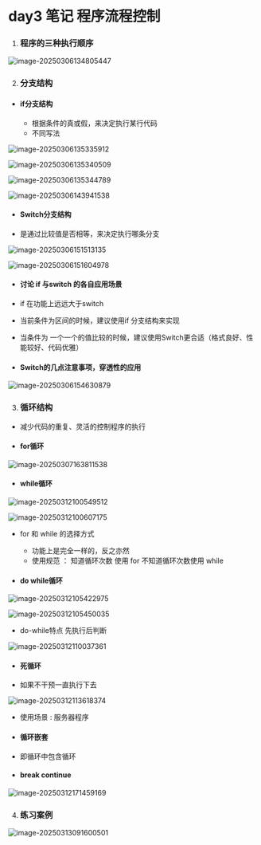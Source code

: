 # day3 笔记 程序流程控制

1. ### 程序的三种执行顺序

![image-20250306134805447](assets/image-20250306134805447.png)

2. ### 分支结构	

- #### if分支结构

  - 根据条件的真或假，来决定执行某行代码
  - 不同写法

![image-20250306135335912](assets/image-20250306135335912.png)

![image-20250306135340509](assets/image-20250306135340509.png)

![image-20250306135344789](assets/image-20250306135344789.png)

![image-20250306143941538](assets/image-20250306143941538.png)

- #### Switch分支结构

- 是通过比较值是否相等，来决定执行哪条分支

![image-20250306151513135](assets/image-20250306151513135.png)

 ![image-20250306151604978](assets/image-20250306151604978.png)

- #### 讨论 if 与switch 的各自应用场景

- if 在功能上远远大于switch

- 当前条件为区间的时候，建议使用if 分支结构来实现

- 当条件为 一个一个的值比较的时候，建议使用Switch更合适（格式良好、性能较好、代码优雅）

- #### Switch的几点注意事项，穿透性的应用

![image-20250306154630879](assets/image-20250306154630879.png)

3. ### 循环结构

- 减少代码的重复、灵活的控制程序的执行

- #### for循环

![image-20250307163811538](assets/image-20250307163811538.png)

- #### while循环

![image-20250312100549512](assets/image-20250312100549512.png)

![image-20250312100607175](assets/image-20250312100607175.png)

- for 和 while 的选择方式
  - 功能上是完全一样的，反之亦然
  - 使用规范 ： 知道循环次数 使用 for   不知道循环次数使用 while

- #### do while循环

![image-20250312105422975](assets/image-20250312105422975.png)

![image-20250312105450035](assets/image-20250312105450035.png)

- do-while特点 先执行后判断

![image-20250312110037361](assets/image-20250312110037361.png)

- #### 死循环

- 如果不干预一直执行下去

![image-20250312113618374](assets/image-20250312113618374.png)

- 使用场景 : 服务器程序

- #### 循环嵌套

- 即循环中包含循环

- #### break continue

![image-20250312171459169](assets/image-20250312171459169.png)

4. ### 练习案例

![image-20250313091600501](assets/image-20250313091600501.png)